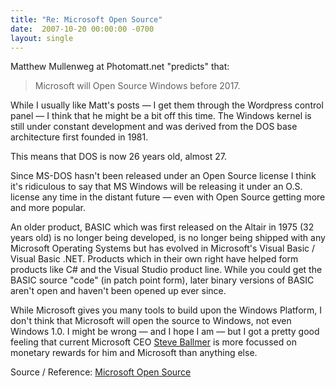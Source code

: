 ```yaml
---
title: "Re: Microsoft Open Source"
date:  2007-10-20 00:00:00 -0700
layout: single
---
```


Matthew Mullenweg at Photomatt.net "predicts" that:

> Microsoft will Open Source Windows before 2017.

While I usually like Matt's posts — I get them through the Wordpress control panel — I think that he might be a bit off this time. The Windows kernel is still under constant development and was derived from the DOS base architecture first founded in 1981.

This means that DOS is now 26 years old, almost 27.

Since MS-DOS hasn't been released under an Open Source license I think it's ridiculous to say that MS Windows will be releasing it under an O.S. license any time in the distant future — even with Open Source getting more and more popular.

An older product, BASIC which was first released on the Altair in 1975 (32 years old) is no longer being developed, is no longer being shipped with any Microsoft Operating Systems but has evolved in Microsoft's Visual Basic / Visual Basic .NET. Products which in their own right have helped form products like C# and the Visual Studio product line. While you could get the BASIC source "code" (in patch point form), later binary versions of BASIC aren't open and haven't been opened up ever since.

While Microsoft gives you many tools to build upon the Windows Platform, I don't think that Microsoft will open the source to Windows, not even Windows 1.0. I might be wrong — and I hope I am — but I got a pretty good feeling that current Microsoft CEO [Steve Ballmer](https://web.archive.org/web/20071014122137/http://en.wikipedia.org/wiki/Dance_Monkeyboy) is more focussed on monetary rewards for him and Microsoft than anything else.

Source / Reference: [Microsoft Open Source](https://web.archive.org/web/20080117164440/http://photomatt.net/2007/10/20/microsoft-open-source/)
